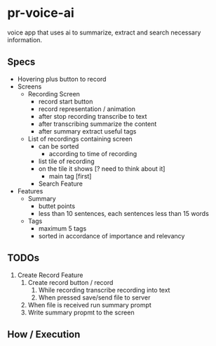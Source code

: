 # pr-voice-ai
voice app that uses ai to summarize, extract and search necessary information.

## Specs
- Hovering plus button to record
- Screens
  - Recording Screen
    - record start button
    - record representation / animation
    - after stop recording transcribe to text
    - after transcribing summarize the content
    - after summary extract useful tags
  - List of recordings containing screen
    - can be sorted
      - according to time of recording
    - list tile of recording
    - on the tile it shows [? need to think about it]
      - main tag [first]
    - Search Feature
- Features
  - Summary
    - buttet points
    - less than 10 sentences, each sentences less than 15 words
  - Tags
    - maximum 5 tags
    - sorted in accordance of importance and relevancy

## TODOs
1. Create Record Feature
   1. Create record button / record
      1. While recording transcribe recording into text
      2. When pressed save/send file to server
   2. When file is received run summary prompt
   3. Write summary propmt to the screen

## How / Execution